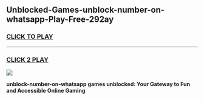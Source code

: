 
## Unblocked-Games-unblock-number-on-whatsapp-Play-Free-292ay
<h3>
<a href="https://premium76.site?title=unblock-number-on-whatsapp&ref=21A">CLICK TO PLAY</a></h3>
<hr>

<h3>
<a href="https://premium76.site?title=unblock-number-on-whatsapp&ref=21A">CLICK 2 PLAY</a>
  
</h3>

<a href="https://premium76.site?title=unblock-number-on-whatsapp&ref=21A"><img src="https://clearcache.store/games.png"></a>


**unblock-number-on-whatsapp games unblocked: Your Gateway to Fun and Accessible Online Gaming**
